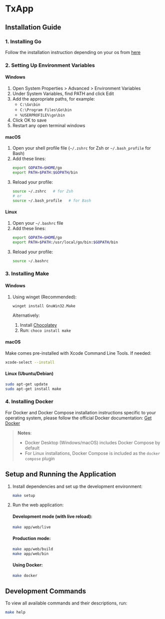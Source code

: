 # TxApp

## Installation Guide
### 1. Installing Go
Follow the installation instruction depending on your os from [here](https://go.dev/doc/install)

### 2. Setting Up Environment Variables
#### Windows
1. Open System Properties > Advanced > Environment Variables
2. Under System Variables, find PATH and click Edit
3. Add the appropriate paths, for example:
   - `C:\Go\bin`
   - `C:\Program Files\Go\bin`
   - `%USERPROFILE%\go\bin`
4. Click OK to save
5. Restart any open terminal windows

#### macOS
1. Open your shell profile file (`~/.zshrc` for Zsh or `~/.bash_profile` for Bash)
2. Add these lines:
   ```bash
   export GOPATH=$HOME/go
   export PATH=$PATH:$GOPATH/bin
   ```
3. Reload your profile:
   ```bash
   source ~/.zshrc   # for Zsh
   # or
   source ~/.bash_profile   # for Bash
   ```

#### Linux
1. Open your `~/.bashrc` file
2. Add these lines:
   ```bash
   export GOPATH=$HOME/go
   export PATH=$PATH:/usr/local/go/bin:$GOPATH/bin
   ```
3. Reload your profile:
   ```bash
   source ~/.bashrc
   ```

### 3. Installing Make

#### Windows
1. Using winget (Recommended):
   ```bash
   winget install GnuWin32.Make
   ```
   
   Alternatively:
   1. Install [Chocolatey](https://chocolatey.org/install)
   2. Run: `choco install make`

#### macOS
Make comes pre-installed with Xcode Command Line Tools. If needed:
```bash
xcode-select --install
```

#### Linux (Ubuntu/Debian)
```bash
sudo apt-get update
sudo apt-get install make
```

### 4. Installing Docker

For Docker and Docker Compose installation instructions specific to your operating system, please follow the official Docker documentation:
[Get Docker](https://docs.docker.com/get-started/get-docker)
> **Notes**:
> - Docker Desktop (Windows/macOS) includes Docker Compose by default
> - For Linux installations, Docker Compose is included as the `docker compose` plugin

## Setup and Running the Application

1. Install dependencies and set up the development environment:
    ```bash
    make setup
    ```

2. Run the web application:
    #### Development mode (with live reload):
    ```bash
    make app/web/live
    ```

    #### Production mode:
    ```bash
    make app/web/build
    make app/web/bin
    ```

    #### Using Docker:
    ```bash
    make docker
    ```

## Development Commands

To view all available commands and their descriptions, run:
```bash
make help
```
